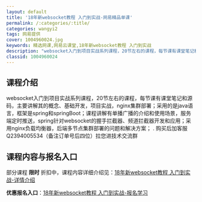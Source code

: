 ```yaml
---
layout: default
title: '18年新websocket教程 入门到实战-网易精品单课'
permalink: /:categories/:title/
categories: wangyi2
tags: 网易提供
cover: 1004960024.jpg
keywords: 精选网课,网易云课堂,18年新websocket教程 入门到实战
description: "websocket入门到项目实战系列课程，20节左右的课程，每节课有课堂笔记和源码，主要讲解其的概念、基础开发，项目实战，nginx集群部署；采用的是java语言，框架是spring和spr"
classid: 1004960024
---
```


## 课程介绍

websocket入门到项目实战系列课程，20节左右的课程，每节课有课堂笔记和源码，主要讲解其的概念、基础开发，项目实战，nginx集群部署；采用的是java语言，框架是spring和springBoot；课程讲解有单播广播的介绍和使用场景，服务端定时推送，spring针对websocket的握手拦截器、频道拦截器开发和应用；采用nginx负载均衡器，后端多节点集群部署的问题和解决方案；
.
购买后加客服Q2394005534（备注订单号后四位）拉您进技术交流群

## 课程内容与报名入口

部分课程 **限时** 折扣中，课程内容详细介绍见：[18年新websocket教程 入门到实战-详情介绍](https://study.163.com/course/introduction/1004960024.htm?share=1&shareId=1025206652&utm_campaign=share&utm_medium=iphoneShare&utm_source=&utm_u=1025206652)

**优惠报名入口**：[18年新websocket教程 入门到实战-报名学习](https://study.163.com/course/introduction/1004960024.htm?share=1&shareId=1025206652&utm_campaign=share&utm_medium=iphoneShare&utm_source=&utm_u=1025206652)

